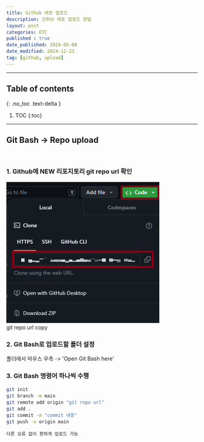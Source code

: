 ```yaml
---
title: Github 레포 업로드
description: 깃허브 레포 업로드 방법
layout: post
categories: ETC
published : true
date_published: 2024-05-08
date_modified: 2024-12-23
tag: [github, upload]
---
```

---
## Table of contents
{: .no_toc .text-delta }

1. TOC
{:toc}
---

<!-- 글의 제목은 ##
    나머지 큰 제목은 ###
    이후 나머지는 4개이상 -->

## Git Bash -> Repo upload
<br>

### 1. Github에 NEW 리포지토리 git repo url 확인
![docs](/assets/img/git-3.1.png)<br>
git repo url copy
<br>

### 2. Git Bash로 업로드할 폴더 설정
폴더에서 마우스 우측 -> 'Open Git Bash here'
<br>

### 3. Git Bash 명령어 하나씩 수행
```bash
git init
git branch -m main
git remote add origin "git ropo url"
git add .
git commit -m "commit 내용"
git push -u origin main
```

`다른 오류 없이 편하게 업로드 가능`